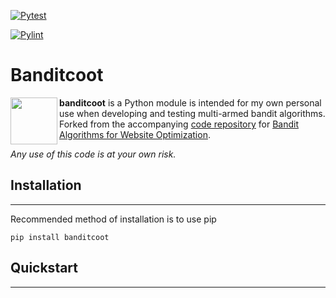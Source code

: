 [![Pytest](https://github.com/dan-kwon/banditcoot/actions/workflows/run_pytest.yml/badge.svg?branch=master)](https://github.com/dan-kwon/banditcoot/actions/workflows/run_pytest.yml)

[![Pylint](https://github.com/dan-kwon/banditcoot/actions/workflows/pylint.yml/badge.svg?branch=master)](https://github.com/dan-kwon/banditcoot/actions/workflows/pylint.yml)

Banditcoot
====================

<img align="left" width="75" src="https://github.com/dan-kwon/banditcoot/blob/master/resources/Banditcoot.png"/> 

**banditcoot** is a Python module is intended for my own personal use when developing and testing multi-armed bandit algorithms. Forked from the accompanying [code repository](https://github.com/johnmyleswhite/BanditsBook) for [Bandit Algorithms for Website Optimization](https://www.oreilly.com/library/view/bandit-algorithms-for/9781449341565/).

*Any use of this code is at your own risk.*
</br>

## Installation
--------------------
Recommended method of installation is to use pip 
```
pip install banditcoot
```


## Quickstart
--------------------
